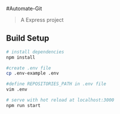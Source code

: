 #Automate-Git

> A Express project

## Build Setup

``` bash
# install dependencies
npm install

#create .env file
cp .env-example .env

#define REPOSITORIES_PATH in .env file
vim .env

# serve with hot reload at localhost:3000
npm run start
```
